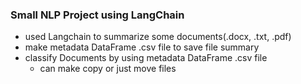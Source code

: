 ### Small NLP Project using LangChain

- used Langchain to summarize some documents(.docx, .txt, .pdf)
- make metadata DataFrame .csv file to save file summary
- classify Documents by using metadata DataFrame .csv file
  -  can make copy or just move files
